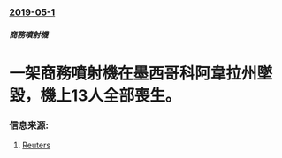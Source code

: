### [2019-05-1](/news/2019/05/1/index.md)

##### 商務噴射機
# 一架商務噴射機在墨西哥科阿韋拉州墜毀，機上13人全部喪生。 




### 信息来源:

1. [Reuters](https://www.reuters.com/article/us-mexico-crash/no-survivors-found-in-mexico-crash-of-jet-carrying-13-people-idUSKCN1SC1T0)
